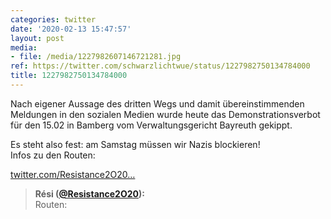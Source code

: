 ```yaml
---
categories: twitter
date: '2020-02-13 15:47:57'
layout: post
media:
- file: /media/1227982607146721281.jpg
ref: https://twitter.com/schwarzlichtwue/status/1227982750134784000
title: 1227982750134784000
---
```

Nach eigener Aussage des dritten Wegs und damit übereinstimmenden Meldungen in den sozialen Medien wurde heute das Demonstrationsverbot für den 15.02 in Bamberg vom Verwaltungsgericht Bayreuth gekippt.

Es steht also fest: am Samstag müssen wir Nazis blockieren!  
Infos zu den Routen:

[twitter.com/Resistance2O20…](https://twitter.com/Resistance2O20/status/1227983943577763843?s=19) 
> <b>Rési ([@Resistance2O20](https://twitter.com/Resistance2O20)):</b>  
>Routen:    

